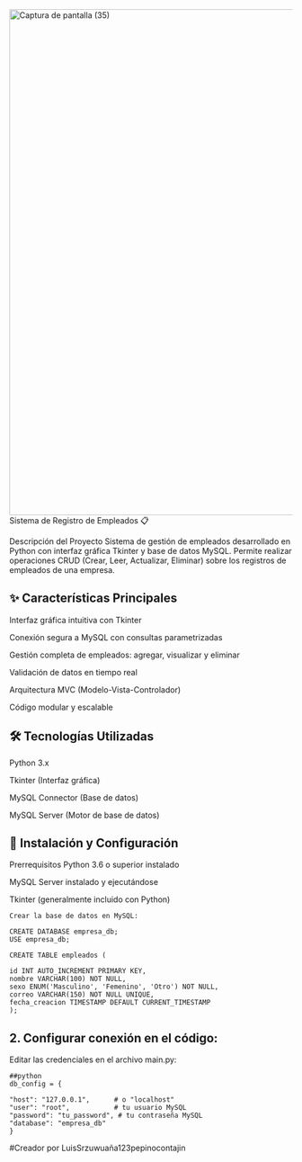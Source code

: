 <img width="1600" height="900" alt="Captura de pantalla (35)" src="https://github.com/user-attachments/assets/07389215-c5fc-4e69-83a3-3f7ad3df8333" />
Sistema de Registro de Empleados
📋

Descripción del Proyecto
Sistema de gestión de empleados desarrollado en Python con interfaz gráfica Tkinter y base de datos MySQL. Permite realizar operaciones CRUD (Crear, Leer, Actualizar, Eliminar) sobre los registros de empleados de una empresa.

 ## ✨ Características Principales
Interfaz gráfica intuitiva con Tkinter

Conexión segura a MySQL con consultas parametrizadas

Gestión completa de empleados: agregar, visualizar y eliminar

Validación de datos en tiempo real

Arquitectura MVC (Modelo-Vista-Controlador)

Código modular y escalable

## 🛠️ Tecnologías Utilizadas
Python 3.x

Tkinter (Interfaz gráfica)

MySQL Connector (Base de datos)

MySQL Server (Motor de base de datos)


## 🚀 Instalación y Configuración

Prerrequisitos
Python 3.6 o superior instalado

MySQL Server instalado y ejecutándose

Tkinter (generalmente incluido con Python)


    Crear la base de datos en MySQL:

    CREATE DATABASE empresa_db;
    USE empresa_db;

    CREATE TABLE empleados (

    id INT AUTO_INCREMENT PRIMARY KEY,
    nombre VARCHAR(100) NOT NULL,
    sexo ENUM('Masculino', 'Femenino', 'Otro') NOT NULL,
    correo VARCHAR(150) NOT NULL UNIQUE,
    fecha_creacion TIMESTAMP DEFAULT CURRENT_TIMESTAMP
    );
    
## 2. Configurar conexión en el código:
Editar las credenciales en el archivo main.py:

    ##python
    db_config = {

    "host": "127.0.0.1",      # o "localhost"
    "user": "root",           # tu usuario MySQL
    "password": "tu_password", # tu contraseña MySQL
    "database": "empresa_db"
    }
#Creador por LuisSrzuwuaña123pepinocontajin

